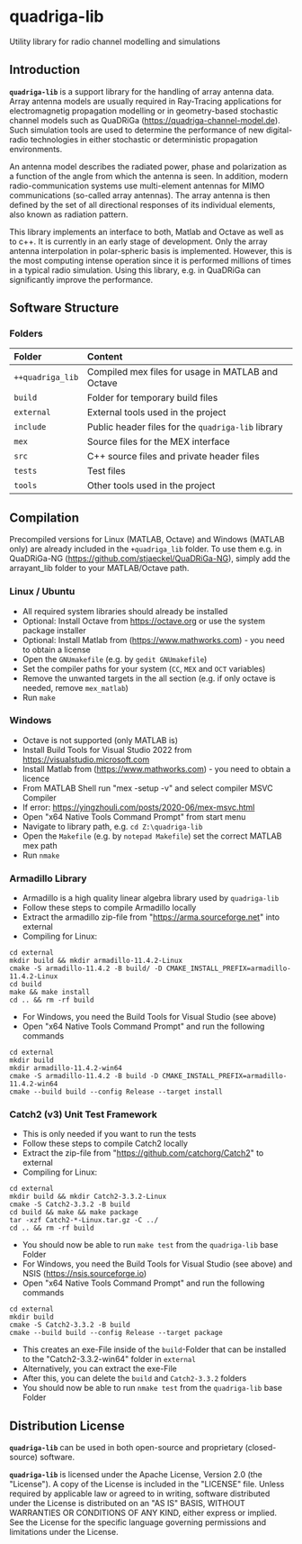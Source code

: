 # quadriga-lib
Utility library for radio channel modelling and simulations

## Introduction

**`quadriga-lib`** is a support library for the handling of array antenna data. Array antenna models are usually required in Ray-Tracing applications for electromagnetig propagation modelling or in geometry-based stochastic channel models such as QuaDRiGa (https://quadriga-channel-model.de). Such simulation tools are used to determine the performance of new digital-radio technologies in either stochastic or deterministic propagation environments. 

An antenna model describes the radiated power, phase and polarization as a function of the angle from which the antenna is seen. In addition, modern radio-communication systems use multi-element antennas for MIMO communications (so-called array antennas). The array antenna is then defined by the set of all directional responses of its individual elements, also known as radiation pattern.

This library implements an interface to both, Matlab and Octave as well as to c++. It is currently in an early stage of development. Only the array antenna interpolation in polar-spheric basis is implemented. However, this is the most computing intense operation since it is performed millions of times in a typical radio simulation. Using this library, e.g. in QuaDRiGa can significantly improve the performance.

## Software Structure
### Folders

| Folder | Content |
|:---|:---|
`++quadriga_lib` | Compiled mex files for usage in MATLAB and Octave
`build` | Folder for temporary build files
`external` | External tools used in the project
`include` | Public header files for the `quadriga-lib` library
`mex` | Source files for the MEX interface
`src` | C++ source files and private header files
`tests` | Test files
`tools` | Other tools used in the project

## Compilation

Precompiled versions for Linux (MATLAB, Octave) and Windows (MATLAB only) are already included in the `+quadriga_lib` folder. To use them e.g. in QuaDRiGa-NG (https://github.com/stjaeckel/QuaDRiGa-NG), simply add the arrayant_lib folder to your MATLAB/Octave path.

### Linux / Ubuntu
* All required system libraries should already be installed
* Optional: Install Octave from https://octave.org or use the system package installer
* Optional: Install Matlab from (https://www.mathworks.com) - you need to obtain a license
* Open the `GNUmakefile` (e.g. by `gedit GNUmakefile`)
* Set the compiler paths for your system (`CC`, `MEX` and `OCT` variables)
* Remove the unwanted targets in the all section (e.g. if only octave is needed, remove `mex_matlab`)
* Run `make`


### Windows
* Octave is not supported (only MATLAB is)
* Install Build Tools for Visual Studio 2022 from https://visualstudio.microsoft.com
* Install Matlab from (https://www.mathworks.com) - you need to obtain a licence
* From MATLAB Shell run "mex -setup -v" and select compiler MSVC Compiler
* If error: https://yingzhouli.com/posts/2020-06/mex-msvc.html
* Open "x64 Native Tools Command Prompt" from start menu
* Navigate to library path, e.g. `cd Z:\quadriga-lib`
* Open the `Makefile` (e.g. by `notepad Makefile`) set the correct MATLAB mex path 
* Run `nmake`

### Armadillo Library
* Armadillo is a high quality linear algebra library used by `quadriga-lib`
* Follow these steps to compile Armadillo locally
* Extract the armadillo zip-file from "https://arma.sourceforge.net" into external
* Compiling for Linux:
```
cd external
mkdir build && mkdir armadillo-11.4.2-Linux
cmake -S armadillo-11.4.2 -B build/ -D CMAKE_INSTALL_PREFIX=armadillo-11.4.2-Linux
cd build
make && make install
cd .. && rm -rf build
```
* For Windows, you need the Build Tools for Visual Studio (see above)
* Open "x64 Native Tools Command Prompt" and run the following commands
```
cd external
mkdir build 
mkdir armadillo-11.4.2-win64
cmake -S armadillo-11.4.2 -B build -D CMAKE_INSTALL_PREFIX=armadillo-11.4.2-win64
cmake --build build --config Release --target install
```

### Catch2 (v3) Unit Test Framework
* This is only needed if you want to run the tests
* Follow these steps to compile Catch2 locally
* Extract the zip-file from "https://github.com/catchorg/Catch2" to external
* Compiling for Linux:
```
cd external
mkdir build && mkdir Catch2-3.3.2-Linux
cmake -S Catch2-3.3.2 -B build
cd build && make && make package
tar -xzf Catch2-*-Linux.tar.gz -C ../
cd .. && rm -rf build
```
* You should now be able to run `make test` from the `quadriga-lib` base Folder
* For Windows, you need the Build Tools for Visual Studio (see above) and NSIS (https://nsis.sourceforge.io)
* Open "x64 Native Tools Command Prompt" and run the following commands
```
cd external
mkdir build
cmake -S Catch2-3.3.2 -B build
cmake --build build --config Release --target package
```
* This creates an exe-File inside of the `build`-Folder that can be installed to the "Catch2-3.3.2-win64" folder in `external`
* Alternatively, you can extract the exe-File
* After this, you can delete the `build` and `Catch2-3.3.2` folders
* You should now be able to run `nmake test` from the `quadriga-lib` base Folder




## Distribution License

**`quadriga-lib`** can be used in both open-source and proprietary (closed-source) software.

**`quadriga-lib`** is licensed under the Apache License, Version 2.0 (the "License").
A copy of the License is included in the "LICENSE" file. Unless required by applicable law or agreed to in writing, software distributed under the License is distributed on an "AS IS" BASIS, WITHOUT WARRANTIES OR CONDITIONS OF ANY KIND, either express or implied. See the License for the specific language governing permissions and limitations under the License.